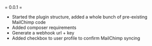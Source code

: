 = 0.0.1 =
* Started the plugin structure, added a whole bunch of pre-existing MailChimp code
* Added composer requirements
* Generate a webhook url + key
* Added checkbox to user profile to confirm MailChimp syncing
